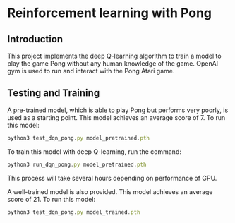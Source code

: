 # Reinforcement learning with Pong

## Introduction

This project implements the deep Q-learning algorithm to train a model to play the game Pong without any human knowledge of the game. OpenAI gym is used to run and interact with the Pong Atari game.

## Testing and Training

A pre-trained model, which is able to play Pong but performs very poorly, is used as a starting point. This model achieves an average score of 7. To run this model:

```jsx
python3 test_dqn_pong.py model_pretrained.pth
```

To train this model with deep Q-learning, run the command:

```jsx
python3 run_dqn_pong.py model_pretrained.pth
```

This process will take several hours depending on performance of GPU.

A well-trained model is also provided. This model achieves an average score of 21. To run this model:

```jsx
python3 test_dqn_pong.py model_trained.pth
```
